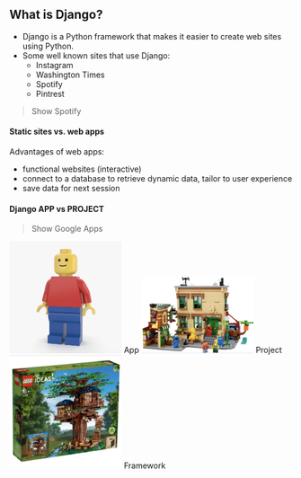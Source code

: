 ## What is Django?

- Django is a Python framework that makes it easier to create web sites using Python.
- Some well known sites that use Django:
  - Instagram
  - Washington Times
  - Spotify
  - Pintrest

> Show Spotify

#### Static sites vs. web apps

Advantages of web apps:

- functional websites (interactive)
- connect to a database to retrieve dynamic data, tailor to user experience
- save data for next session

#### Django APP vs PROJECT

> Show Google Apps

<img src="../assets/lego_man.png" alt="app" width="200px">
<span>App</span>

<img src="../assets/lego_project.png" alt="project" width="200px">
<span>Project</span>

<img src="../assets/lego_framework.png" alt="framework" width="200px">
<span>Framework</span>
